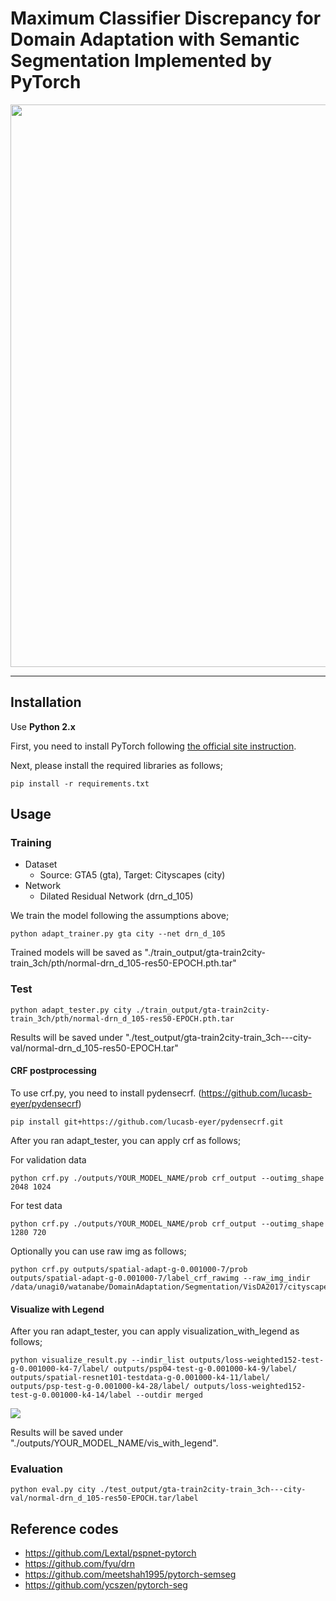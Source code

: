 # Maximum Classifier Discrepancy for Domain Adaptation with Semantic Segmentation Implemented by PyTorch

<img src='../docs/result_seg.png' width=900/>  

***
## Installation
Use **Python 2.x**

First, you need to install PyTorch following [the official site instruction](http://pytorch.org/).

Next, please install the required libraries as follows;
```
pip install -r requirements.txt
```

## Usage
### Training
- Dataset
    - Source: GTA5 (gta), Target: Cityscapes (city)
- Network
    - Dilated Residual Network (drn_d_105)

We train the model following the assumptions above;
```
python adapt_trainer.py gta city --net drn_d_105
```
Trained models will be saved as "./train_output/gta-train2city-train_3ch/pth/normal-drn_d_105-res50-EPOCH.pth.tar"

### Test
```
python adapt_tester.py city ./train_output/gta-train2city-train_3ch/pth/normal-drn_d_105-res50-EPOCH.pth.tar
```

Results will be saved under "./test_output/gta-train2city-train_3ch---city-val/normal-drn_d_105-res50-EPOCH.tar"


#### CRF postprocessing
To use crf.py, you need to install pydensecrf. (https://github.com/lucasb-eyer/pydensecrf)

```
pip install git+https://github.com/lucasb-eyer/pydensecrf.git
```

After you ran adapt_tester, you can apply crf as follows;

For validation data
```
python crf.py ./outputs/YOUR_MODEL_NAME/prob crf_output --outimg_shape 2048 1024
```

For test data
```
python crf.py ./outputs/YOUR_MODEL_NAME/prob crf_output --outimg_shape 1280 720
```

Optionally you can use raw img as follows;
```
python crf.py outputs/spatial-adapt-g-0.001000-7/prob  outputs/spatial-adapt-g-0.001000-7/label_crf_rawimg --raw_img_indir /data/unagi0/watanabe/DomainAdaptation/Segmentation/VisDA2017/cityscapes_val_imgs
```

#### Visualize with Legend
After you ran adapt_tester, you can apply visualization_with_legend as follows;
```
python visualize_result.py --indir_list outputs/loss-weighted152-test-g-0.001000-k4-7/label/ outputs/psp04-test-g-0.001000-k4-9/label/ outputs/spatial-resnet101-testdata-g-0.001000-k4-11/label/ outputs/psp-test-g-0.001000-k4-28/label/ outputs/loss-weighted152-test-g-0.001000-k4-14/label --outdir merged
```
![](_static/vis_with_legend.png)

Results will be saved under "./outputs/YOUR_MODEL_NAME/vis_with_legend".



### Evaluation
```
python eval.py city ./test_output/gta-train2city-train_3ch---city-val/normal-drn_d_105-res50-EPOCH.tar/label
```

## Reference codes
- https://github.com/Lextal/pspnet-pytorch
- https://github.com/fyu/drn
- https://github.com/meetshah1995/pytorch-semseg
- https://github.com/ycszen/pytorch-seg
